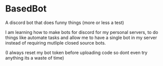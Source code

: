 # BasedBot
A discord bot that does funny things (more or less a test) 

I am learning how to make bots for discord for my personal servers, to do things like automate tasks and allow me to have a single bot in my server instead of requiring mutliple closed source bots. 

(I always reset my bot token before uploading code so dont even try anything its a waste of time) 
